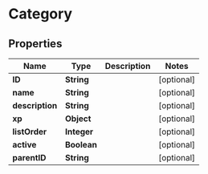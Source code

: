 
# Category

## Properties
Name | Type | Description | Notes
------------ | ------------- | ------------- | -------------
**ID** | **String** |  |  [optional]
**name** | **String** |  |  [optional]
**description** | **String** |  |  [optional]
**xp** | **Object** |  |  [optional]
**listOrder** | **Integer** |  |  [optional]
**active** | **Boolean** |  |  [optional]
**parentID** | **String** |  |  [optional]



